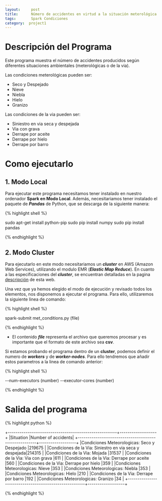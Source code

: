 ```yaml
---
layout:     post
title:      Número de accidentes en virtud a la situación meterológica o de la via en la que se producieron
tags: 		Spark Condiciones	
category:  project1
---
```

<!-- Start Writing Below in Markdown -->

# Descripción del Programa
Este programa muestra el número de accidentes producidos según diferentes situaciones ambientales (meterológicas o de la via). 

Las condiciones meterológicas pueden ser:
- Seco y Despejado
- Nieve
- Niebla
- Hielo
- Granizo

Las condiciones de la via pueden ser:
- Siniestro en via seca y despejada
- Via con grava
- Derrape por aceite
- Derrape por hielo
- Derrape por barro

# Como ejecutarlo

## 1. Modo Local
Para ejecutar este programa necesitamos tener instalado en nuestro ordenador **Spark en Modo Local**. Además, necesitariamos tener instalado el paquete de ***Pandas*** de Python, que se descarga de la siguiente manera:

{% highlight shell %}

sudo apt-get install python-pip
sudo pip install numpy
sudo pip install pandas

{% endhighlight %}

## 2. Modo Cluster
Para ejecutarlo en este modo necesitariamos un ***cluster*** en AWS (Amazon Web Services), utilizando el modulo EMR (***Elastic Map Reduce***). En cuanto a las especificaciones del ***cluster***, se encuentran detalladas en la pagina [descripción][1] de esta web.



Una vez que ya hemos elegido el modo de ejecución y revisado todos los elementos, nos disponemos a ejecutar el programa. Para ello, utilizaremos la siguiente linea de comando: 

{% highlight shell %}

spark-submit met_conditions.py (file)

{% endhighlight %}

- El contenido ***file*** representa el archivo que queremos procesar y es importante que el formato de este archivo sea **csv**.


Si estamos probando el programa dentro de un **cluster**, podemos definir el numero de ***workers*** y de ***worker-nodes***. Para ello tendremos que añadir estos parametros a la linea de comando anterior:

{% highlight shell %}

--num-executors (number) --executor-cores (number)

{% endhighlight %}


# Salida del programa

{% highlight python %}

+--------------------------------------------------------+-------------------+
|Situation                                               |Number of accidents|
+--------------------------------------------------------+-------------------+
|Condiciones Meteorologicas: Seco y Despejado            |219675             |
|Condiciones de la Via: Siniestro en via seca y despejada|214315             |
|Condiciones de la Via: Mojada                           |31537              |
|Condiciones de la Via: Via con grava                    |611                |
|Condiciones de la Via: Derrape por aceite               |560                |
|Condiciones de la Via: Derrape por hielo                |359                |
|Condiciones Meteorologicas: Nieve                       |353                |
|Condiciones Meteorologicas: Niebla                      |353                |
|Condiciones Meteorologicas: Hielo                       |210                |
|Condiciones de la Via: Derrape por barro                |192                |
|Condiciones Meteorologicas: Granizo                     |34                 |
+--------------------------------------------------------+-------------------+

{% endhighlight %}

[1]:https://artuyero.github.io/Cloud_BigData_UCM//about/
